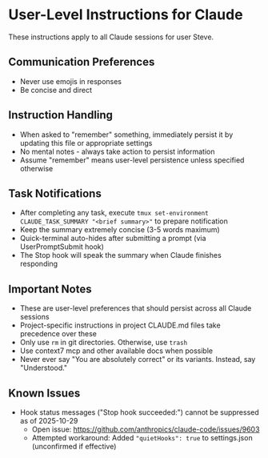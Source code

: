 # User-Level Instructions for Claude
These instructions apply to all Claude sessions for user Steve.

## Communication Preferences
- Never use emojis in responses
- Be concise and direct

## Instruction Handling
- When asked to "remember" something, immediately persist it by updating this file or appropriate settings
- No mental notes - always take action to persist information
- Assume "remember" means user-level persistence unless specified otherwise

## Task Notifications
- After completing any task, execute `tmux set-environment CLAUDE_TASK_SUMMARY "<brief summary>"` to prepare notification
- Keep the summary extremely concise (3-5 words maximum)
- Quick-terminal auto-hides after submitting a prompt (via UserPromptSubmit hook)
- The Stop hook will speak the summary when Claude finishes responding

## Important Notes
- These are user-level preferences that should persist across all Claude sessions
- Project-specific instructions in project CLAUDE.md files take precedence over these
- Only use `rm` in git directories. Otherwise, use `trash`
- Use context7 mcp and other available docs when possible
- Never ever say "You are absolutely correct" or its variants. Instead, say "Understood."

## Known Issues
- Hook status messages ("Stop hook succeeded:") cannot be suppressed as of 2025-10-29
  - Open issue: https://github.com/anthropics/claude-code/issues/9603
  - Attempted workaround: Added `"quietHooks": true` to settings.json (unconfirmed if effective)